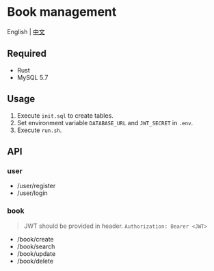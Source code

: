 # Book management

English | [中文](README_cn.md)

## Required
- Rust
- MySQL 5.7

## Usage
1. Execute `init.sql` to create tables.
2. Set environment variable `DATABASE_URL` and `JWT_SECRET` in `.env`.
3. Execute `run.sh`.


## API

### user
- /user/register
- /user/login

### book
> JWT should be provided in header. `Authorization: Bearer <JWT>`
- /book/create
- /book/search
- /book/update
- /book/delete